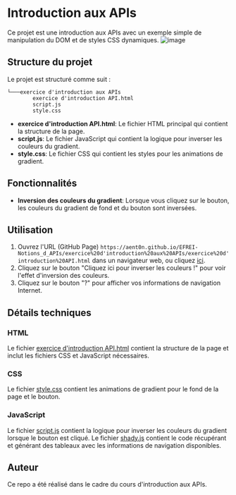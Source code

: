 # Introduction aux APIs

Ce projet est une introduction aux APIs avec un exemple simple de manipulation du DOM et de styles CSS dynamiques.
![image](https://github.com/user-attachments/assets/12296949-9cbe-4f7f-abf5-46ab0d06a109)



## Structure du projet

Le projet est structuré comme suit :
```
└───exercice d'introduction aux APIs
        exercice d'introduction API.html
        script.js
        style.css
```

- **exercice d'introduction API.html**: Le fichier HTML principal qui contient la structure de la page.
- **script.js**: Le fichier JavaScript qui contient la logique pour inverser les couleurs du gradient.
- **style.css**: Le fichier CSS qui contient les styles pour les animations de gradient.

## Fonctionnalités

- **Inversion des couleurs du gradient**: Lorsque vous cliquez sur le bouton, les couleurs du gradient de fond et du bouton sont inversées.

## Utilisation

1. Ouvrez l'URL (GitHub Page) `https://aent0n.github.io/EFREI-Notions_d_APIs/exercice%20d'introduction%20aux%20APIs/exercice%20d'introduction%20API.html` dans un navigateur web, ou cliquez [ici](https://aent0n.github.io/EFREI-Notions_d_APIs/exercice%20d'introduction%20aux%20APIs/exercice%20d'introduction%20API.html).
2. Cliquez sur le bouton "Cliquez ici pour inverser les couleurs !" pour voir l'effet d'inversion des couleurs.
3. Cliquez sur le bouton "?" pour afficher vos informations de navigation Internet.

## Détails techniques

### HTML

Le fichier [exercice d'introduction API.html](exercice%20d'introduction%20aux%20APIs/exercice%20d'introduction%20API.html) contient la structure de la page et inclut les fichiers CSS et JavaScript nécessaires.

### CSS

Le fichier [style.css](exercice%20d'introduction%20aux%20APIs/style.css) contient les animations de gradient pour le fond de la page et le bouton.

### JavaScript

Le fichier [script.js](exercice%20d'introduction%20aux%20APIs/script.js) contient la logique pour inverser les couleurs du gradient lorsque le bouton est cliqué.
Le fichier [shady.js](exercice%20d'introduction%20aux%20APIs/shady.js) contient le code récupérant et générant des tableaux avec les informations de navigation disponibles.

## Auteur
Ce repo a été réalisé dans le cadre du cours d'introduction aux APIs.
